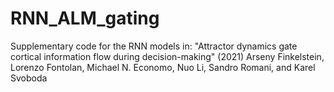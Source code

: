 # RNN_ALM_gating

Supplementary code for the RNN models in:
"Attractor dynamics gate cortical information flow during decision-making" (2021)
Arseny Finkelstein, Lorenzo Fontolan, Michael N. Economo, Nuo Li, Sandro Romani, and Karel Svoboda
